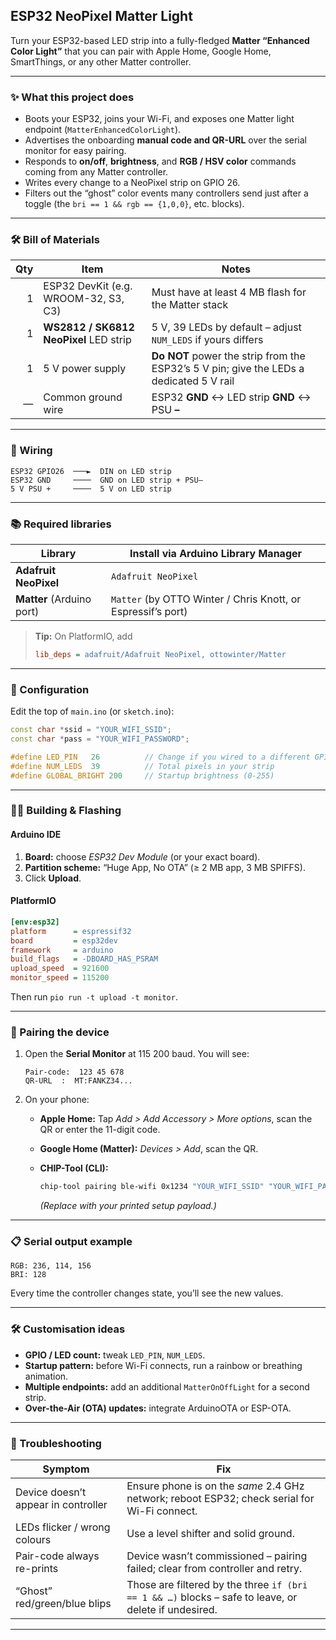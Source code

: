 ## ESP32 NeoPixel **Matter** Light

Turn your ESP32-based LED strip into a fully-fledged **Matter “Enhanced Color Light”** that you can pair with Apple Home, Google Home, SmartThings, or any other Matter controller.

---

### ✨ What this project does

* Boots your ESP32, joins your Wi-Fi, and exposes one Matter light endpoint (`MatterEnhancedColorLight`).
* Advertises the onboarding **manual code and QR-URL** over the serial monitor for easy pairing.
* Responds to **on/off**, **brightness**, and **RGB / HSV color** commands coming from any Matter controller.
* Writes every change to a NeoPixel strip on GPIO 26.
* Filters out the “ghost” color events many controllers send just after a toggle (the `bri == 1 && rgb == {1,0,0}`, etc. blocks).

---

### 🛠 Bill of Materials

| Qty | Item                                     | Notes                                                                                   |
| --: | ---------------------------------------- | --------------------------------------------------------------------------------------- |
|   1 | ESP32 DevKit (e.g. WROOM-32, S3, C3)     | Must have at least 4 MB flash for the Matter stack                                      |
|   1 | **WS2812 / SK6812 NeoPixel** LED strip   | 5 V, 39 LEDs by default – adjust `NUM_LEDS` if yours differs                            |
|   1 | 5 V power supply                         | **Do NOT** power the strip from the ESP32’s 5 V pin; give the LEDs a dedicated 5 V rail |
|   — | Common ground wire                       | ESP32 **GND** ↔ LED strip **GND** ↔ PSU **–**                                           |

---

### 🔌 Wiring

```
ESP32 GPIO26  ───►  DIN on LED strip
ESP32 GND     ────  GND on LED strip + PSU–
5 V PSU +     ────  5 V on LED strip
```

---

### 📚 Required libraries

| Library                   | Install via Arduino Library Manager                          |
| ------------------------- | ------------------------------------------------------------ |
| **Adafruit NeoPixel**     | `Adafruit NeoPixel`                                          |
| **Matter** (Arduino port) | `Matter` (by OTTO Winter / Chris Knott, or Espressif’s port) |

> **Tip:** On PlatformIO, add
>
> ```ini
> lib_deps = adafruit/Adafruit NeoPixel, ottowinter/Matter
> ```

---

### 📝 Configuration

Edit the top of `main.ino` (or `sketch.ino`):

```cpp
const char *ssid = "YOUR_WIFI_SSID";
const char *pass = "YOUR_WIFI_PASSWORD";

#define LED_PIN   26          // Change if you wired to a different GPIO
#define NUM_LEDS  39          // Total pixels in your strip
#define GLOBAL_BRIGHT 200     // Startup brightness (0-255)
```

---

### 🧑‍💻 Building & Flashing

#### **Arduino IDE**

1. **Board:** choose *ESP32 Dev Module* (or your exact board).
2. **Partition scheme:** “Huge App, No OTA” (≥ 2 MB app, 3 MB SPIFFS).
3. Click **Upload**.

#### **PlatformIO**

```ini
[env:esp32]
platform      = espressif32
board         = esp32dev
framework     = arduino
build_flags   = -DBOARD_HAS_PSRAM
upload_speed  = 921600
monitor_speed = 115200
```

Then run `pio run -t upload -t monitor`.

---

### 🔗 Pairing the device

1. Open the **Serial Monitor** at 115 200 baud.
   You will see:

   ```
   Pair-code:  123 45 678
   QR-URL  :  MT:FANKZ34...
   ```
2. On your phone:

   * **Apple Home:** Tap *Add > Add Accessory > More options*, scan the QR or enter the 11-digit code.
   * **Google Home (Matter):** *Devices > Add*, scan the QR.
   * **CHIP-Tool (CLI):**

     ```bash
     chip-tool pairing ble-wifi 0x1234 "YOUR_WIFI_SSID" "YOUR_WIFI_PASSWORD" 20202021 1 3840
     ```

     *(Replace with your printed setup payload.)*

---

### 📋 Serial output example

```
RGB: 236, 114, 156
BRI: 128
```

Every time the controller changes state, you’ll see the new values.

---

### 🛠 Customisation ideas

* **GPIO / LED count:** tweak `LED_PIN`, `NUM_LEDS`.
* **Startup pattern:** before Wi-Fi connects, run a rainbow or breathing animation.
* **Multiple endpoints:** add an additional `MatterOnOffLight` for a second strip.
* **Over-the-Air (OTA) updates:** integrate ArduinoOTA or ESP-OTA.

---

### 🙋 Troubleshooting

| Symptom                             | Fix                                                                                                  |
| ----------------------------------- | ---------------------------------------------------------------------------------------------------- |
| Device doesn’t appear in controller | Ensure phone is on the *same* 2.4 GHz network; reboot ESP32; check serial for Wi-Fi connect.         |
| LEDs flicker / wrong colours        | Use a level shifter and solid ground.                                                                |
| Pair-code always re-prints          | Device wasn’t commissioned – pairing failed; clear from controller and retry.                        |
| “Ghost” red/green/blue blips        | Those are filtered by the three `if (bri == 1 && …)` blocks – safe to leave, or delete if undesired. |

---
